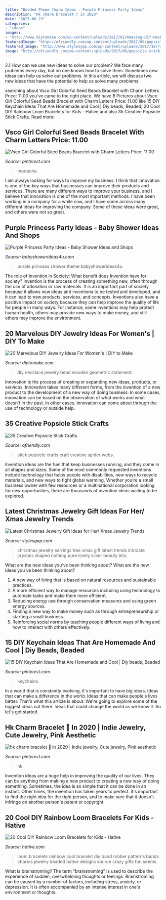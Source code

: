 ```yaml
---
title: "Beaded Phone Charm Ideas - Purple Princess Party Ideas"
description: "Hk charm bracelet 💖 in 2020"
date: "2023-06-29"
categories:
- "ideas"
images:
- "http://www.diytomake.com/wp-content/uploads/2017/02/Amazing-DIY-Necklace.jpg"
featuredImage: "http://ofriendly.com/wp-content/uploads/2017/06/popsicle-stick-diy/5-popsicle-stick-craft-ideas-tutorials.jpg"
featured_image: "http://www.stylesgap.com/wp-content/uploads/2017/10/Tree-earrings-Latest-Christmas-Jewelry-Gift-Ideas-for-Her-Xmas-Jewelry-Trends-3.jpg"
image: "http://ofriendly.com/wp-content/uploads/2017/06/popsicle-stick-diy/5-popsicle-stick-craft-ideas-tutorials.jpg"
---
```



2.1 How can we use new ideas to solve our problem?
We face many problems every day, but no one knows how to solve them. Sometimes new ideas can help us solve our problems. In this article, we will discuss two new ideas that have the potential to help us solve many problems.

	

		
searching about Vsco Girl Colorful Seed Beads Bracelet with Charm Letters Price: 11.00 you've came to the right place. We have 8 Pictures about Vsco Girl Colorful Seed Beads Bracelet with Charm Letters Price: 11.00 like 15 DIY Keychain Ideas That Are Homemade and Cool | Diy beads, Beaded, 20 Cool DIY Rainbow Loom Bracelets for Kids - Hative and also 35 Creative Popsicle Stick Crafts. Read more:
		
    
## Vsco Girl Colorful Seed Beads Bracelet With Charm Letters Price: 11.00

<img loading=lazy src="https://i.pinimg.com/736x/dc/3b/98/dc3b987aa86d5132ab158bdd23fe368e.jpg" onerror="this.onerror=null;this.src='https://tse1.mm.bing.net/th?id=OIP.hV5W7yp5a1VkK4xF0LJFCQHaHa&amp;pid=15.1';" alt="Vsco Girl Colorful Seed Beads Bracelet with Charm Letters Price: 11.00">

_Source: pinterest.com_

>modauna. 

	

I am always looking for ways to improve my business. I think that innovation is one of the key ways that businesses can improve their products and services. There are many different ways to improve your business, and I believe that innovation is one of the most important methods. I have been working in a company for a while now, and I have come across many different ideas for improving the company. Some of these ideas were great, and others were not so great.

    
## Purple Princess Party Ideas - Baby Shower Ideas And Shops

<img loading=lazy src="https://babyshowerideas4u.com/wp-content/uploads/2014/01/1488012_649662588413034_1978950162_n.jpg" onerror="this.onerror=null;this.src='https://tse4.mm.bing.net/th?id=OIP.eE-5mRDWDX-ZqIgWhWF1CAHaLH&amp;pid=15.1';" alt="Purple Princess Party Ideas - Baby Shower Ideas and Shops">

_Source: babyshowerideas4u.com_

>purple princess shower theme babyshowerideas4u. 

	

The role of Invention in Society: What benefit does Invention have for society?
Invention is the process of creating something new, often through the use of adonation or raw materials. It is an important part of society because it allows new ideas and inventions to be tested and developed, and it can lead to new products, services, and concepts. Inventions also have a positive impact on society because they can help improve the quality of life for people in many ways. For instance, some inventions may help protect human health, others may provide new ways to make money, and still others may improve the environment.

    
## 20 Marvelous DIY Jewelry Ideas For Women&#039;s | DIY To Make

<img loading=lazy src="http://www.diytomake.com/wp-content/uploads/2017/02/Amazing-DIY-Necklace.jpg" onerror="this.onerror=null;this.src='https://tse3.mm.bing.net/th?id=OIP.8-SxxB_8DL9vACWlI8G7BAHaLD&amp;pid=15.1';" alt="20 Marvelous DIY Jewelry Ideas For Women&#039;s | DIY to Make">

_Source: diytomake.com_

>diy necklace jewelry bead wooden geometric statement. 

	

Innovation is the process of creating or expanding new ideas, products, or services. Innovation takes many different forms, from the invention of a new product to the development of a new way of doing business. In some cases, innovation can be based on the observation of what works and what doesn’t in the past. In other cases, innovation can come about through the use of technology or outside help.

    
## 35 Creative Popsicle Stick Crafts

<img loading=lazy src="http://ofriendly.com/wp-content/uploads/2017/06/popsicle-stick-diy/5-popsicle-stick-craft-ideas-tutorials.jpg" onerror="this.onerror=null;this.src='https://tse2.mm.bing.net/th?id=OIP.WcwYGbiHnuslZozI7nZCVwAAAA&amp;pid=15.1';" alt="35 Creative Popsicle Stick Crafts">

_Source: ofriendly.com_

>stick popsicle crafts craft creative spider webs. 

	

Invention ideas are the fuel that keep businesses running, and they come in all shapes and sizes. Some of the most commonly requested inventions include technology that helps people with disabilities, new ways to recycle materials, and new ways to fight global warming. Whether you’re a small business owner with few resources or a multinational corporation looking for new opportunities, there are thousands of invention ideas waiting to be explored.

    
## Latest Christmas Jewelry Gift Ideas For Her/ Xmas Jewelry Trends

<img loading=lazy src="http://www.stylesgap.com/wp-content/uploads/2017/10/Tree-earrings-Latest-Christmas-Jewelry-Gift-Ideas-for-Her-Xmas-Jewelry-Trends-3.jpg" onerror="this.onerror=null;this.src='https://tse1.mm.bing.net/th?id=OIP.ym0yJ_S5M-FMIi82iQnNlwDDEs&amp;pid=15.1';" alt="Latest Christmas Jewelry Gift Ideas for Her/ Xmas Jewelry Trends">

_Source: stylesgap.com_

>christmas jewelry earrings tree xmas gift latest trends intricate crystals shaped nothing pure lovely silver beauty into. 

	

What are the new ideas you’ve been thinking about?
What are the new ideas you ve been thinking about? 

1. A new way of living that is based on natural resources and sustainable practices. 
2. A more efficient way to manage resources including using technology to automate tasks and make them more efficient. 
3. Reducing energy use through conservation measures and using green energy sources. 
4. Finding a new way to make money such as through entrepreneurship or starting a small business. 
5. Reinforcing social norms by teaching people different ways of living and how to interact with others effectively.

    
## 15 DIY Keychain Ideas That Are Homemade And Cool | Diy Beads, Beaded

<img loading=lazy src="https://i.pinimg.com/736x/89/ed/e2/89ede23de11badd23a282b6f65a1bc4e.jpg" onerror="this.onerror=null;this.src='https://tse1.mm.bing.net/th?id=OIP.2dqPxyeE0RBFPuq9nkvz-AHaJz&amp;pid=15.1';" alt="15 DIY Keychain Ideas That Are Homemade and Cool | Diy beads, Beaded">

_Source: pinterest.com_

>keychains. 

	

In a world that is constantly evolving, it's important to have big ideas. Ideas that can make a difference in the world. Ideas that can make people's lives better. That's what this article is about. We're going to explore some of the biggest ideas out there. Ideas that could change the world as we know it. So let's get started.

    
## Hk Charm Bracelet 💖 In 2020 | Indie Jewelry, Cute Jewelry, Pink Aesthetic

<img loading=lazy src="https://i.pinimg.com/736x/16/4d/ad/164dade75e78cc81fe27740efad02aff.jpg" onerror="this.onerror=null;this.src='https://tse3.mm.bing.net/th?id=OIP.8XeZIxvqGrIApNawoNezUAHaGI&amp;pid=15.1';" alt="hk charm bracelet 💖 in 2020 | Indie jewelry, Cute jewelry, Pink aesthetic">

_Source: pinterest.com_

>hk. 

	

Invention ideas are a huge help in improving the quality of our lives. They can be anything from making a new product to creating a new way of doing something. Sometimes, the idea is so simple that it can be done in an instant. Other times, the invention has taken years to perfect. It's important to find the right idea for the right person, and to make sure that it doesn't infringe on another person's patent or copyright.

    
## 20 Cool DIY Rainbow Loom Bracelets For Kids - Hative

<img loading=lazy src="https://hative.com/wp-content/uploads/2014/10/rainbow-loom-bracelets/18-cool-rainbow-loom-bracelet.jpg" onerror="this.onerror=null;this.src='https://tse4.mm.bing.net/th?id=OIP.wNk7NtuVKQbYYx93AfPlYgHaMb&amp;pid=15.1';" alt="20 Cool DIY Rainbow Loom Bracelets for Kids - Hative">

_Source: hative.com_

>loom bracelets rainbow cool bracelet diy band rubber patterns bands charms jewelry beaded hative designs source crazy gifts fun seems. 

	

What is brainstroming?
The term "brainstroming" is used to describe the experience of sudden, overwhelming thoughts or feelings. Brainstroming can be caused by a number of factors, including stress, anxiety, or depression. It is often accompanied by an intense interest in one's environment or thoughts.

